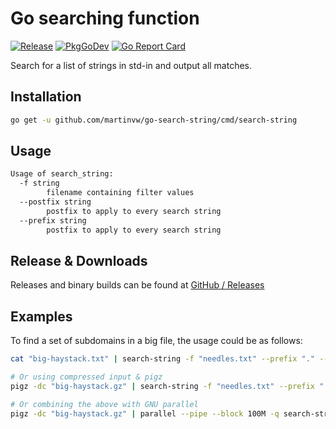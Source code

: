 # Go searching function

[![Release](https://img.shields.io/github/release/martinvw/go-search-string.svg?style=flat-square)](https://github.com/martinvw/go-search-string/releases/latest) 
[![PkgGoDev](https://pkg.go.dev/badge/github.com/martinvw/go-search-string)](https://pkg.go.dev/github.com/martinvw/go-search-string) 
[![Go Report Card](https://goreportcard.com/badge/github.com/martinvw/go-search-string?style=flat-square)](https://goreportcard.com/report/github.com/martinvw/go-search-string) 

Search for a list of strings in std-in and output all matches.

## Installation

```bash
go get -u github.com/martinvw/go-search-string/cmd/search-string
```

## Usage

```bash
Usage of search_string:
  -f string
        filename containing filter values
  --postfix string
        postfix to apply to every search string
  --prefix string
        postfix to apply to every search string
```

## Release & Downloads

Releases and binary builds can be found at [GitHub / Releases](https://github.com/martinvw/go-search-string/releases/)

## Examples

To find a set of subdomains in a big file, the usage could be as follows:

```bash
cat "big-haystack.txt" | search-string -f "needles.txt" --prefix "." --postfix "\""

# Or using compressed input & pigz
pigz -dc "big-haystack.gz" | search-string -f "needles.txt" --prefix "." --postfix "\""

# Or combining the above with GNU parallel
pigz -dc "big-haystack.gz" | parallel --pipe --block 100M -q search-string -f "$input" --prefix "." --postfix "\""
```
